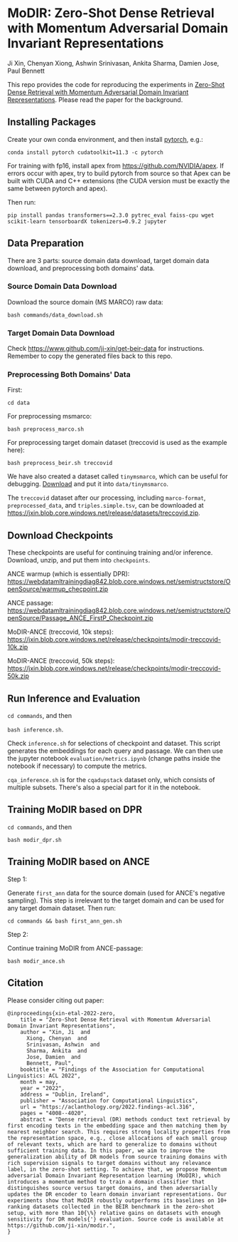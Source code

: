 # MoDIR: Zero-Shot Dense Retrieval with Momentum Adversarial Domain Invariant Representations
Ji Xin, Chenyan Xiong, Ashwin Srinivasan, Ankita Sharma, Damien Jose, Paul Bennett

This repo provides the code for reproducing the experiments in [Zero-Shot Dense Retrieval with Momentum Adversarial Domain Invariant Representations](https://aclanthology.org/2022.findings-acl.316/). Please read the paper for the background.

## Installing Packages

Create your own conda environment, and then install [pytorch](https://pytorch.org/), e.g.:

`conda install pytorch cudatoolkit=11.3 -c pytorch`

For training with fp16, install apex from https://github.com/NVIDIA/apex. If errors occur with apex, try to build pytorch from source so that Apex can be built with CUDA and C++ extensions (the CUDA version must be exactly the same between pytorch and apex).

Then run:

`pip install pandas transformers==2.3.0 pytrec_eval faiss-cpu wget scikit-learn tensorboardX tokenizers=0.9.2 jupyter`

## Data Preparation

There are 3 parts: source domain data download, target domain data download, and preprocessing both domains' data.

### Source Domain Data Download

Download the source domain (MS MARCO) raw data:

`bash commands/data_download.sh`

### Target Domain Data Download

Check https://www.github.com/ji-xin/get-beir-data for instructions. Remember to copy the generated files back to this repo.

### Preprocessing Both Domains' Data

First:

`cd data`

For preprocessing msmarco:

`bash preprocess_marco.sh`

For preprocessing target domain dataset (treccovid is used as the example here):

`bash preprocess_beir.sh treccovid`

We have also created a dataset called `tinymsmarco`, which can be useful for debugging. [Download](https://jxin.blob.core.windows.net/release/datasets/tinymsmarco.zip) and put it into `data/tinymsmarco`.

The `treccovid` dataset after our processing, including `marco-format`, `preprocessed_data`, and `triples.simple.tsv`, can be downloaded at https://jxin.blob.core.windows.net/release/datasets/treccovid.zip.

## Download Checkpoints

These checkpoints are useful for continuing training and/or inference. Download, unzip, and put them into `checkpoints`.

ANCE warmup (which is essentially DPR): https://webdatamltrainingdiag842.blob.core.windows.net/semistructstore/OpenSource/warmup_checpoint.zip

ANCE passage: https://webdatamltrainingdiag842.blob.core.windows.net/semistructstore/OpenSource/Passage_ANCE_FirstP_Checkpoint.zip

MoDIR-ANCE (treccovid, 10k steps): https://jxin.blob.core.windows.net/release/checkpoints/modir-treccovid-10k.zip

MoDIR-ANCE (treccovid, 50k steps): https://jxin.blob.core.windows.net/release/checkpoints/modir-treccovid-50k.zip

## Run Inference and Evaluation

`cd commands`, and then

`bash inference.sh`.

Check `inference.sh` for selections of checkpoint and dataset. This script generates the embeddings for each query and passage. We can then use the jupyter notebook `evaluation/metrics.ipynb` (change paths inside the notebook if necessary) to compute the metrics.

`cqa_inference.sh` is for the `cqadupstack` dataset only, which consists of multiple subsets. There's also a special part for it in the notebook.

## Training MoDIR based on DPR

`cd commands`, and then

`bash modir_dpr.sh`

## Training MoDIR based on ANCE

Step 1:

Generate `first_ann` data for the source domain (used for ANCE's negative sampling). This step is irrelevant to the target domain and can be used for any target domain dataset. Then run:

`cd commands && bash first_ann_gen.sh`

Step 2:

Continue training MoDIR from ANCE-passage:

`bash modir_ance.sh`

## Citation

Please consider citing out paper:
```
@inproceedings{xin-etal-2022-zero,
    title = "Zero-Shot Dense Retrieval with Momentum Adversarial Domain Invariant Representations",
    author = "Xin, Ji  and
      Xiong, Chenyan  and
      Srinivasan, Ashwin  and
      Sharma, Ankita  and
      Jose, Damien  and
      Bennett, Paul",
    booktitle = "Findings of the Association for Computational Linguistics: ACL 2022",
    month = may,
    year = "2022",
    address = "Dublin, Ireland",
    publisher = "Association for Computational Linguistics",
    url = "https://aclanthology.org/2022.findings-acl.316",
    pages = "4008--4020",
    abstract = "Dense retrieval (DR) methods conduct text retrieval by first encoding texts in the embedding space and then matching them by nearest neighbor search. This requires strong locality properties from the representation space, e.g., close allocations of each small group of relevant texts, which are hard to generalize to domains without sufficient training data. In this paper, we aim to improve the generalization ability of DR models from source training domains with rich supervision signals to target domains without any relevance label, in the zero-shot setting. To achieve that, we propose Momentum adversarial Domain Invariant Representation learning (MoDIR), which introduces a momentum method to train a domain classifier that distinguishes source versus target domains, and then adversarially updates the DR encoder to learn domain invariant representations. Our experiments show that MoDIR robustly outperforms its baselines on 10+ ranking datasets collected in the BEIR benchmark in the zero-shot setup, with more than 10{\%} relative gains on datasets with enough sensitivity for DR models{'} evaluation. Source code is available at https://github.com/ji-xin/modir.",
}
```
